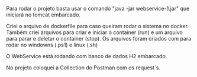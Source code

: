 Para rodar o projeto basta usar o comando "java -jar webservice-1.jar" que iniciará no tomcat embarcado.

Criei o arquivo de dockerfile para caso queiram rodar o sistema no docker.
Também criei arquivos para criar e iniciar o container (run) e um arquivo para parar e deletar o container (stop).
Os arquivos foram criados com para rodar no windowns (.ps1) e linux (.sh)

O WebService está rodando com banco de dados H2 embarcado.

No projeto coloquei a Collection do Postman com os request´s.